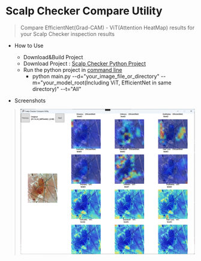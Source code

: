Scalp Checker Compare Utility
=============
> Compare EfficientNet(Grad-CAM) - ViT(Attention HeatMap) results for your Scalp Checker inspection results

* How to Use
  + Download&Build Project
  + Download Project : [Scalp Checker Python Project](https://github.com/h-ch22/ScalpChecker_PYTHON)
  + Run the python project in <u>command line</u>
    + python main.py --d="your_image_file_or_directory" --m="your_model_root(Including ViT, EfficientNet in same directory)" --t="All"

* Screenshots
> <img src="/README/Screenshot.png"/>